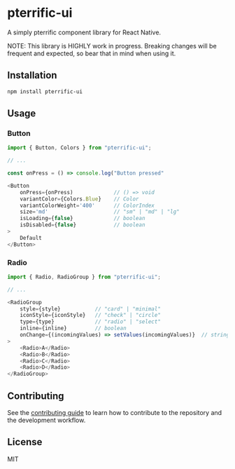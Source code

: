# pterrific-ui

A simply pterrific component library for React Native.

NOTE: This library is HIGHLY work in progress. Breaking changes will be frequent and expected, so bear that in mind when using it.

## Installation

```sh
npm install pterrific-ui
```

## Usage

### Button

```js
import { Button, Colors } from "pterrific-ui";

// ...

const onPress = () => console.log("Button pressed"

<Button
    onPress={onPress)             // () => void
    variantColor={Colors.Blue}    // Color
    variantColorWeight='400'      // ColorIndex
    size='md'                     // "sm" | "md" | "lg"    
    isLoading={false}             // boolean
    isDisabled={false}            // boolean
>
    Default
</Button>
```

### Radio

```js
import { Radio, RadioGroup } from "pterrific-ui";

// ...

<RadioGroup
    style={style}           // "card" | "minimal"
    iconStyle={iconStyle}   // "check" | "circle"
    type={type}             // "radio" | "select"
    inline={inline}         // boolean
    onChange={(incomingValues) => setValues(incomingValues)}  // string | number | boolean => void
>
    <Radio>A</Radio>
    <Radio>B</Radio>
    <Radio>C</Radio>
    <Radio>D</Radio>
</RadioGroup>
```

## Contributing

See the [contributing guide](CONTRIBUTING.md) to learn how to contribute to the repository and the development workflow.

## License

MIT
